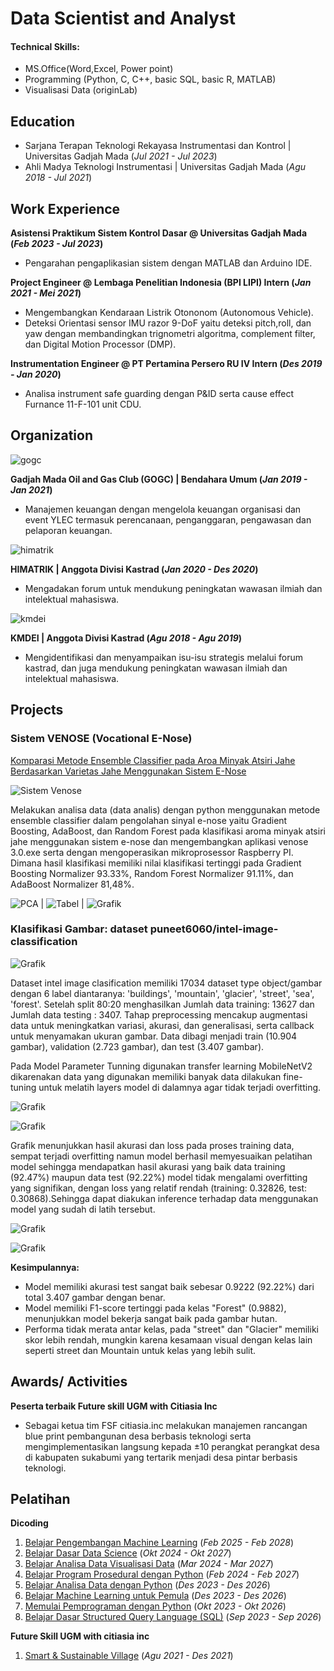 # Data Scientist and Analyst

#### Technical Skills: 
- MS.Office(Word,Excel, Power point)
- Programming (Python, C, C++, basic SQL, basic R, MATLAB)
- Visualisasi Data (originLab)

## Education
- Sarjana Terapan Teknologi Rekayasa Instrumentasi dan Kontrol | Universitas Gadjah Mada (_Jul 2021 - Jul 2023_)								       		
- Ahli Madya Teknologi Instrumentasi	| Universitas Gadjah Mada (_Agu 2018 - Jul 2021_) 

## Work Experience
**Asistensi Praktikum Sistem Kontrol Dasar @ Universitas Gadjah Mada (_Feb 2023 - Jul 2023_)**
- Pengarahan pengaplikasian sistem dengan MATLAB dan Arduino IDE.

**Project Engineer @ Lembaga Penelitian Indonesia (BPI LIPI) Intern (_Jan 2021 - Mei 2021_)**
- Mengembangkan Kendaraan Listrik Otononom (Autonomous Vehicle).
- Deteksi Orientasi sensor IMU razor 9-DoF yaitu deteksi pitch,roll, dan yaw dengan membandingkan trignometri algoritma, complement filter, dan Digital Motion Processor (DMP).

**Instrumentation Engineer @ PT Pertamina Persero RU IV Intern (_Des 2019 - Jan 2020_)**
- Analisa instrument safe guarding dengan P&ID serta cause effect Furnance 11-F-101 unit CDU.

## Organization
![gogc](/assets/img/gogc.png)

**Gadjah Mada Oil and Gas Club (GOGC) | Bendahara Umum (_Jan 2019 - Jan 2021_)**
- Manajemen keuangan dengan mengelola keuangan organisasi dan event YLEC
termasuk perencanaan, penganggaran, pengawasan dan pelaporan keuangan.

![himatrik](/assets/img/himatrik.png)

**HIMATRIK | Anggota Divisi Kastrad (_Jan 2020 - Des 2020_)**
- Mengadakan forum untuk mendukung peningkatan wawasan ilmiah dan intelektual mahasiswa.

![kmdei](/assets/img/kmdei.png)

**KMDEI | Anggota Divisi Kastrad (_Agu 2018 - Agu 2019_)**
- Mengidentifikasi dan menyampaikan isu-isu strategis melalui forum kastrad,
dan juga mendukung peningkatan wawasan ilmiah dan intelektual mahasiswa.

## Projects
### Sistem VENOSE (Vocational E-Nose)
[Komparasi Metode Ensemble Classifier pada Aroa Minyak Atsiri Jahe Berdasarkan Varietas Jahe Menggunakan Sistem E-Nose](https://etd.repository.ugm.ac.id/home/detail_pencarian_downloadfiles/1223472)

![Sistem Venose](/assets/img/Venose.png)

Melakukan analisa data (data analis) dengan python menggunakan metode ensemble classifier dalam pengolahan sinyal e-nose yaitu Gradient Boosting, AdaBoost, dan Random Forest  pada klasifikasi aroma minyak atsiri jahe menggunakan sistem e-nose dan mengembangkan aplikasi venose 3.0.exe serta dengan mengoperasikan mikroprosessor Raspberry PI. Dimana hasil klasifikasi memiliki nilai klasifikasi tertinggi pada Gradient Boosting Normalizer 93.33%, Random Forest Normalizer 91.11%, dan AdaBoost Normalizer 81,48%.

![PCA](/assets/img/PCA.png) | ![Tabel](/assets/img/Tabel.png) | ![Grafik](/assets/img/grafik.png)

### Klasifikasi Gambar: dataset puneet6060/intel-image-classification

![Grafik](/assets/img/grafikimg.png)

Dataset intel image clasification memiliki 17034 dataset type object/gambar  dengan 6 label diantaranya: 'buildings', 'mountain', 'glacier', 'street', 'sea', 'forest'. Setelah split 80:20 menghasilkan Jumlah data training: 13627 dan Jumlah data testing : 3407. 
Tahap preprocessing mencakup augmentasi data untuk meningkatkan variasi, akurasi, dan generalisasi, serta callback untuk menyamakan ukuran gambar. Data dibagi menjadi train (10.904 gambar), validation (2.723 gambar), dan test (3.407 gambar).

Pada  Model Parameter Tunning digunakan transfer learning MobileNetV2 dikarenakan data yang digunakan memiliki banyak data dilakukan fine-tuning untuk melatih layers model di dalamnya agar tidak terjadi overfitting.

![Grafik](/assets/img/accuracy.png)

![Grafik](/assets/img/loss.png)

Grafik menunjukkan hasil akurasi dan loss pada proses training data, sempat terjadi overfitting namun model berhasil memyesuaikan pelatihan model sehingga mendapatkan hasil akurasi yang baik data training (92.47%) maupun data test (92.22%) model tidak mengalami overfitting yang signifikan, dengan loss yang relatif rendah (training: 0.32826, test: 0.30868).Sehingga dapat diakukan inference terhadap data menggunakan model yang sudah di latih tersebut.

![Grafik](/assets/img/confussion_matrix.png)

![Grafik](/assets/img/tabel_confussion.png)

**Kesimpulannya:**
- Model memiliki akurasi test sangat baik sebesar 0.9222 (92.22%) dari total 3.407 gambar dengan benar.
- Model memiliki F1-score tertinggi pada kelas "Forest" (0.9882), menunjukkan model bekerja sangat baik pada gambar hutan.
- Performa tidak merata antar kelas, pada "street" dan "Glacier" memiliki skor lebih rendah, mungkin karena kesamaan visual dengan kelas lain seperti street dan Mountain untuk kelas yang lebih sulit.


## Awards/ Activities
**Peserta terbaik Future skill UGM with Citiasia Inc**
- Sebagai ketua tim FSF citiasia.inc melakukan manajemen rancangan blue print pembangunan desa berbasis teknologi serta mengimplementasikan langsung kepada ±10 perangkat perangkat desa di kabupaten sukabumi yang tertarik menjadi desa pintar berbasis teknologi.

## Pelatihan
**Dicoding**
1. [Belajar Pengembangan Machine Learning](https://www.dicoding.com/certificates/1OP822W22PQK) (_Feb 2025 - Feb 2028_)
2. [Belajar Dasar Data Science](https://www.dicoding.com/certificates/L4PQ54JLOZO1) (_Okt 2024 - Okt 2027_)
3. [Belajar Analisa Data Visualisasi Data](https://www.dicoding.com/certificates/JMZVDYD1OZN9) (_Mar 2024 - Mar 2027_)
4. [Belajar Program Prosedural dengan Python](https://www.dicoding.com/certificates/EYX40K8RJPDL) (_Feb 2024 - Feb 2027_)
5. [Belajar Analisa Data dengan Python](https://www.dicoding.com/certificates/JMZVDN27OZN9) (_Des 2023 - Des 2026_)
6. [Belajar Machine Learning untuk Pemula](https://www.dicoding.com/certificates/QLZ941NO2P5D) (_Des 2023 - Des 2026_)
7. [Memulai Pemprograman dengan Python](https://www.dicoding.com/certificates/QLZ9RODVDP5D) (_Okt 2023 - Okt 2026_)
9. [Belajar Dasar Structured Query Language (SQL)](https://www.dicoding.com/certificates/N9ZO5OVD6PG5) (_Sep 2023 - Sep 2026_)

**Future Skill UGM with citiasia inc**
1. [Smart & Sustainable Village](https://media.licdn.com/dms/image/v2/D562DAQG52iaE6yDs4w/profile-treasury-document-cover-images_480/profile-treasury-document-cover-images_480/0/1696398580795?e=1741978800&v=beta&t=ed1jcV2T-rFrJnOuBFgepNDiBLCZQ1V-6IhgPNKLh5c) (_Agu 2021 - Des 2021_)
